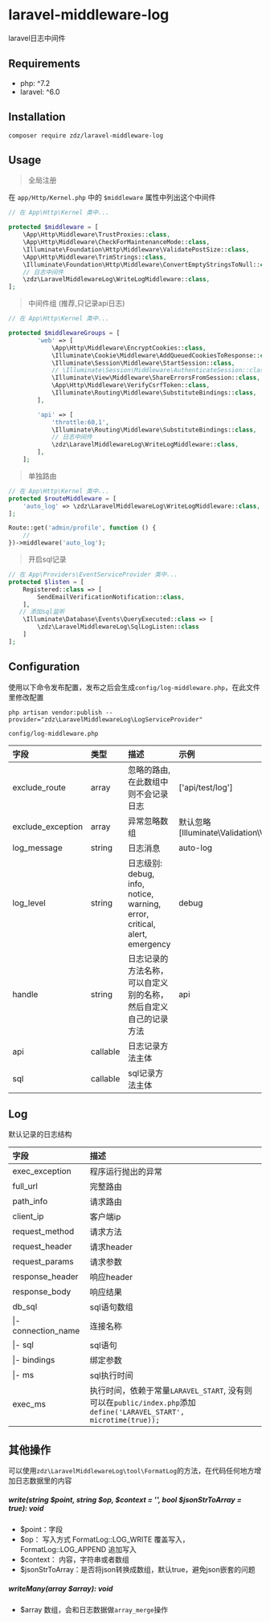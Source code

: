 # laravel-middleware-log

laravel日志中间件

## Requirements
- php: ^7.2
- laravel: ^6.0

## Installation
```shell script
composer require zdz/laravel-middleware-log
```

## Usage
> 全局注册

在 `app/Http/Kernel.php` 中的 `$middleware` 属性中列出这个中间件

```php
// 在 App\Http\Kernel 类中...

protected $middleware = [
    \App\Http\Middleware\TrustProxies::class,
    \App\Http\Middleware\CheckForMaintenanceMode::class,
    \Illuminate\Foundation\Http\Middleware\ValidatePostSize::class,
    \App\Http\Middleware\TrimStrings::class,
    \Illuminate\Foundation\Http\Middleware\ConvertEmptyStringsToNull::class,
    // 日志中间件
    \zdz\LaravelMiddlewareLog\WriteLogMiddleware::class,
];
```

> 中间件组 (推荐,只记录api日志)
```php
// 在 App\Http\Kernel 类中...

protected $middlewareGroups = [
        'web' => [
            \App\Http\Middleware\EncryptCookies::class,
            \Illuminate\Cookie\Middleware\AddQueuedCookiesToResponse::class,
            \Illuminate\Session\Middleware\StartSession::class,
            // \Illuminate\Session\Middleware\AuthenticateSession::class,
            \Illuminate\View\Middleware\ShareErrorsFromSession::class,
            \App\Http\Middleware\VerifyCsrfToken::class,
            \Illuminate\Routing\Middleware\SubstituteBindings::class,
        ],

        'api' => [
            'throttle:60,1',
            \Illuminate\Routing\Middleware\SubstituteBindings::class,
            // 日志中间件
            \zdz\LaravelMiddlewareLog\WriteLogMiddleware::class,
        ],
    ];
```

> 单独路由
```php
// 在 App\Http\Kernel 类中...
protected $routeMiddleware = [
    'auto_log' => \zdz\LaravelMiddlewareLog\WriteLogMiddleware::class,
];
```

```php
Route::get('admin/profile', function () {
    //
})->middleware('auto_log');
```

> 开启sql记录
```php
// 在 App\Providers\EventServiceProvider 类中...
protected $listen = [
    Registered::class => [
        SendEmailVerificationNotification::class,
    ],
   // 添加sql监听 
    \Illuminate\Database\Events\QueryExecuted::class => [
        \zdz\LaravelMiddlewareLog\SqlLogListen::class
    ]
];
```
## Configuration

使用以下命令发布配置，发布之后会生成`config/log-middleware.php`，在此文件里修改配置
```shell script
php artisan vendor:publish --provider="zdz\LaravelMiddlewareLog\LogServiceProvider"
```
`config/log-middleware.php`

|      字段     |  类型  |     描述      | 示例 |
| :----------- | :---- | :---------- | :----------  |
| exclude_route | array |  忽略的路由,在此数组中则不会记录日志 | ['api/test/log'] |
| exclude_exception | array | 异常忽略数组 |  默认忽略 [Illuminate\Validation\ValidationException::class,] |
| log_message | string | 日志消息 | auto-log |
| log_level | string | 日志级别: debug, info, notice, warning, error, critical, alert, emergency | debug |
| handle | string | 日志记录的方法名称，可以自定义别的名称，然后自定义自己的记录方法 | api |
| api | callable | 日志记录方法主体 | |
| sql | callable | sql记录方法主体| |

## Log
默认记录的日志结构

|      字段     |     描述      |
| :----------- | :---------- |
| exec_exception | 程序运行抛出的异常 |
| full_url | 完整路由 |
| path_info | 请求路由 |
| client_ip | 客户端ip |
| request_method | 请求方法 |
| request_header | 请求header |
| request_params | 请求参数 |
| response_header | 响应header |
| response_body | 响应结果 |
| db_sql | sql语句数组 |
|  &#124;- connection_name | 连接名称 |
|  &#124;- sql | sql语句 |
|  &#124;- bindings | 绑定参数 |
|  &#124;- ms | sql执行时间 |
| exec_ms | 执行时间，依赖于常量`LARAVEL_START`, 没有则可以在`public/index.php`添加 `define('LARAVEL_START', microtime(true));`|

## 其他操作

可以使用`zdz\LaravelMiddlewareLog\tool\FormatLog`的方法，在代码任何地方增加日志数据里的内容

##### write(string $point, string $op, $context = '', bool $jsonStrToArray = true): void

- $point：字段
- $op： 写入方式 FormatLog::LOG_WRITE 覆盖写入， FormatLog::LOG_APPEND 追加写入
- $context： 内容，字符串或者数组
- $jsonStrToArray：是否将json转换成数组，默认true，避免json嵌套的问题

##### writeMany(array $array): void

- $array 数组，会和日志数据做`array_merge`操作
 









